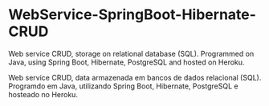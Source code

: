 # WebService-SpringBoot-Hibernate-CRUD

Web service CRUD, storage on relational database (SQL).
Programmed on Java, using Spring Boot, Hibernate, PostgreSQL and hosted on Heroku.


Web service CRUD, data armazenada em bancos de dados relacional (SQL).
Programdo em Java, utilizando Spring Boot, Hibernate, PostgreSQL e hosteado no Heroku.
